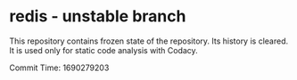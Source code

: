 # redis - unstable branch

This repository contains frozen state of the repository.
Its history is cleared. It is used only for static code
analysis with Codacy.

Commit Time: 1690279203